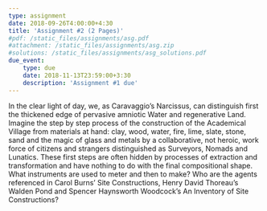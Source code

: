 ```yaml
---
type: assignment
date: 2018-09-26T4:00:00+4:30
title: 'Assignment #2 (2 Pages)'
#pdf: /static_files/assignments/asg.pdf
#attachment: /static_files/assignments/asg.zip
#solutions: /static_files/assignments/asg_solutions.pdf
due_event: 
    type: due
    date: 2018-11-13T23:59:00+3:30
    description: 'Assignment #1 due'
---
```

In the clear light of day, we, as Caravaggio’s Narcissus, can distinguish first the thickened edge of pervasive amniotic Water and regenerative Land. Imagine the step by step process of the construction of the Academical Village from materials at hand: clay, wood, water, fire, lime, slate, stone, sand and the magic of glass and metals by a collaborative, not heroic, work force of citizens and strangers distinguished as Surveyors, Nomads and Lunatics. These first steps are often hidden by processes of extraction and transformation and have nothing to do with the final compositional shape. What instruments are used to meter and then to make? Who are the agents referenced in Carol Burns’ Site Constructions, Henry David Thoreau’s Walden Pond and Spencer Haynsworth Woodcock’s An Inventory of Site Constructions?